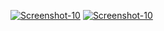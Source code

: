 <a href="https://image.prntscr.com/image/h5D62CueQxyqUJtL2-GZrg.png"><img src="https://image.prntscr.com/image/h5D62CueQxyqUJtL2-GZrg.png" alt="Screenshot-10" border="0"></a>
<a href="https://image.prntscr.com/image/Gr2SqGglQmipBNEs0_7QhA.png"><img src="https://image.prntscr.com/image/Gr2SqGglQmipBNEs0_7QhA.png" alt="Screenshot-10" border="0"></a>
